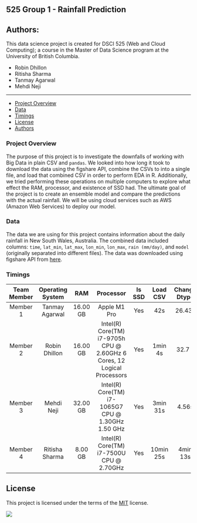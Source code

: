 ## 525 Group 1 - Rainfall Prediction

## Authors:

This data science project is created for DSCI 525 (Web and Cloud Computing); a course in the Master of Data Science program at the University of British Columbia.

- Robin Dhillon
- Ritisha Sharma 
- Tanmay Agarwal 
- Mehdi Neji 
---
- [Project Overview](#project-overview)
- [Data](#data)
- [Timings](#timings)
- [License](#license)
- [Authors](#authors)


### Project Overview

The purpose of this project is to investigate the downfalls of working with Big Data in plain CSV and `pandas`. We looked into how long it took to download the data using the figshare API, combine the CSVs to into a single file, and load that combined CSV in order to perform EDA in R. Additionally, we tried performing these operations on multiple computers to explore what effect the RAM, processor, and existence of SSD had. The ultimate goal of the project is to create an ensemble model and compare the predictions with the actual rainfall. We will be using cloud services such as AWS (Amazon Web Services) to deploy our model. 

### Data
The data we are using for this project contains information about the daily rainfall in New South Wales, Australia. The combined data included columns: `time`, `lat_min`, `lat_max`, `lon_min`, `lon_max`, `rain (mm/day)`, and `model` (originally separated into different files). The data was downloaded using figshare API from [here](https://api.figshare.com/v2/articles/14096681).

### Timings

| Team Member | Operating System | RAM | Processor | Is SSD |  Load CSV| Change Dtype | Select Columns | Dtype+Columns | Chunks|
|:-----------:|:----------------:|:---:|:---------:|:------:|:----------:|:----------:|:----------:|:----------:|:----------:|
| Member 1    |  Tanmay Agarwal  | 16.00 GB | Apple M1 Pro |   Yes |   42s | 26.43s | 36.31s | 18.44s | 30.66s|
| Member 2    |  Robin Dhillon   | 16.00 GB | Intel(R) Core(TM) i7-9705h CPU @ 2.60GHz 6 Cores, 12 Logical Processors |  Yes   | 1min 4s  |  32.7 s | 1min 1s | 28.2s | 1min 13s |
| Member 3    |  Mehdi Neji      | 32.00 GB | Intel(R) Core(TM) i7-1065G7 CPU @ 1.30GHz 1.50 GHz |   Yes | 3min 31s| 4.56s| 34.3s| 25.79s |1min 29 s|
| Member 4    |  Ritisha Sharma  | 8.00 GB | Intel(R) Core(TM) i7-7500U CPU @ 2.70GHz | Yes | 10min 25s | 4min 13s | 7min 2s| 5min 14s |10min |

## License

This project is licensed under the terms of the [MIT](LICENSE) license.


<a href="https://github.com/UBC-MDS/525-group-01/graphs/contributors">
  <img src="https://contrib.rocks/image?repo=UBC-MDS/525-group-01&max=1000" />
</a>
